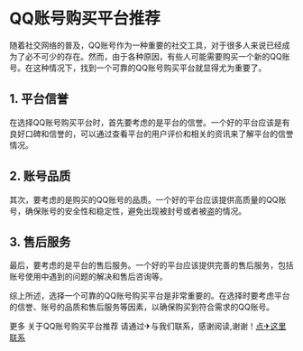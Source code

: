 # QQ账号购买平台推荐

随着社交网络的普及，QQ账号作为一种重要的社交工具，对于很多人来说已经成为了必不可少的存在。然而，由于各种原因，有些人可能需要购买一个新的QQ账号。在这种情况下，找到一个可靠的QQ账号购买平台就显得尤为重要了。

## 1. 平台信誉

在选择QQ账号购买平台时，首先要考虑的是平台的信誉。一个好的平台应该是有良好口碑和信誉的，可以通过查看平台的用户评价和相关的资讯来了解平台的信誉情况。

## 2. 账号品质

其次，要考虑的是购买的QQ账号的品质。一个好的平台应该提供高质量的QQ账号，确保账号的安全性和稳定性，避免出现被封号或者被盗的情况。

## 3. 售后服务

最后，要考虑的是平台的售后服务。一个好的平台应该提供完善的售后服务，包括账号使用中遇到的问题的解决和售后咨询等。

综上所述，选择一个可靠的QQ账号购买平台是非常重要的。在选择时要考虑平台的信誉、账号的品质和售后服务等因素，以确保购买到符合需求的QQ账号。

更多 关于QQ账号购买平台推荐 请通过✈与我们联系，感谢阅读,谢谢！[点✈这里联系](https://c.k02.cc)